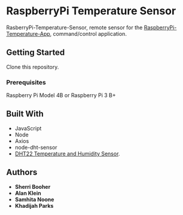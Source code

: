# RaspberryPi Temperature Sensor

RasberryPi-Temperature-Sensor, remote sensor for the [RaspberryPi-Temperature-App](https://github.com/dijahp/RaspberryPi-Temperature-App), command/control application.

## Getting Started

Clone this repository.

### Prerequisites

Raspberry Pi Model 4B or Raspberry Pi 3 B+

## Built With

- JavaScript
- Node
- Axios
- node-dht-sensor
- [DHT22 Temperature and Humidity Sensor](https://smile.amazon.com/gp/product/B07H2RP26F/ref=ppx_yo_dt_b_asin_title_o02_s00?ie=UTF8&psc=1).

## Authors

- **Sherri Booher**
- **Alan Klein**
- **Samhita Noone**
- **Khadijah Parks**
